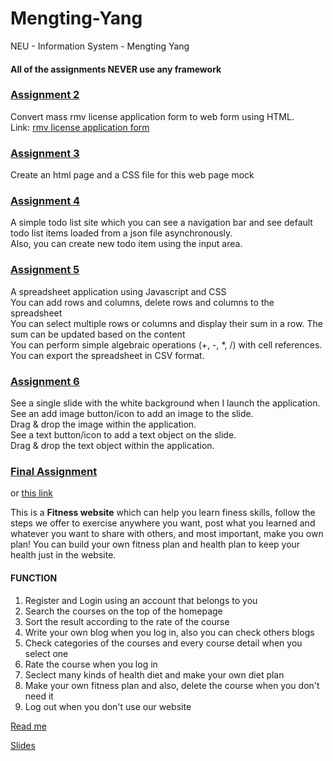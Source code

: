 # Mengting-Yang
NEU - Information System - Mengting Yang 
#### All of the assignments NEVER use any framework

### [Assignment 2](https://github.com/MandyYang86/Mengting-Yang/tree/master/Web%20Design/Assignment1-Extra)
Convert mass rmv license application form to web form using HTML. 
<br>
Link: <a href="http://www.massrmv.com/Portals/30/docs/21042.pdf">rmv license application form</a>

### [Assignment 3](https://github.com/MandyYang86/Mengting-Yang/tree/master/Web%20Design/Assignment%202)
Create an html page  and a CSS file for this web page mock

### [Assignment 4](https://github.com/MandyYang86/Mengting-Yang/tree/master/Web%20Design/Assignment%204)
A simple todo list site which you can see a navigation bar and see default todo list items loaded from a json file asynchronously. 
<br>
Also, you can create new todo item using the input area. 

### [Assignment 5](https://github.com/MandyYang86/Mengting-Yang/tree/master/Web%20Design/Assignment1-Extra)
A spreadsheet application using Javascript and CSS
<br>
You can add rows and columns, delete rows and columns to the spreadsheet
<br>
You can select multiple rows or columns and display their sum in a row. The sum can be updated based on the content
<br>
You can perform simple algebraic operations (+, -, *, /) with cell references.
<br>
You can export the spreadsheet in CSV format.

### [Assignment 6](https://github.com/MandyYang86/Mengting-Yang/tree/master/Web%20Design/Assignment%206/Assignment6%20-Corgi%20-Angular-Todo)
See a single slide with the white background when I launch the application.
<br>
See an add image button/icon to add an image to the slide.
<br>
Drag & drop the image within the application.
<br>
See a text button/icon to add a text object on the slide. 
<br>
Drag & drop the text object within the application.
<br>
### [Final Assignment](https://github.com/neu-mis-info6150-spring-2018/final-project-loft/tree/master/webfinal)

or [this link](https://github.com/MandyYang86/Mengting-Yang/tree/master/Web%20Design/Final%20Project)

This is a **Fitness website** which can help you learn finess skills, follow the steps we offer to exercise anywhere you want, post what you learned and whatever you want to share with others, and most important, make you own plan! You can build your own fitness plan and health plan to keep your health just in the website.

#### FUNCTION
   1) Register and Login using an account that belongs to you
   2) Search the courses on the top of the homepage
   3) Sort the result according to the rate of the course
   4) Write your own blog when you log in, also you can check others blogs
   5) Check categories of the courses and every course detail when you select one
   6) Rate the course when you log in
   7) Seclect many kinds of health diet and make your own diet plan
   8) Make your own fitness plan and also, delete the course when you don't need it
   9) Log out when you don't use our website

[Read me](https://github.com/neu-mis-info6150-spring-2018/final-project-loft/blob/master/README.md)

[Slides](https://docs.google.com/presentation/d/1wL1CKYeMBfzekE5oCL_MLSr23mSM_hHJBMYYGMTFLP0/edit?usp=sharing)
